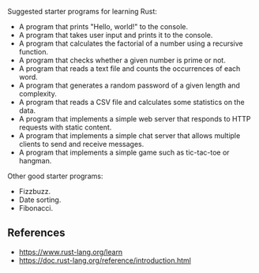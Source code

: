 Suggested starter programs for learning Rust:

* A program that prints "Hello, world!" to the console.
* A program that takes user input and prints it to the console.
* A program that calculates the factorial of a number using a recursive function.
* A program that checks whether a given number is prime or not.
* A program that reads a text file and counts the occurrences of each word.
* A program that generates a random password of a given length and complexity.
* A program that reads a CSV file and calculates some statistics on the data.
* A program that implements a simple web server that responds to HTTP requests with static content.
* A program that implements a simple chat server that allows multiple clients to send and receive messages.
* A program that implements a simple game such as tic-tac-toe or hangman.

Other good starter programs:

* Fizzbuzz.
* Date sorting.
* Fibonacci.


## References

* https://www.rust-lang.org/learn
* https://doc.rust-lang.org/reference/introduction.html

